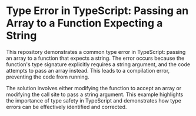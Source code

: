 # Type Error in TypeScript: Passing an Array to a Function Expecting a String

This repository demonstrates a common type error in TypeScript: passing an array to a function that expects a string.  The error occurs because the function's type signature explicitly requires a string argument, and the code attempts to pass an array instead. This leads to a compilation error, preventing the code from running.

The solution involves either modifying the function to accept an array or modifying the call site to pass a string argument. This example highlights the importance of type safety in TypeScript and demonstrates how type errors can be effectively identified and corrected.